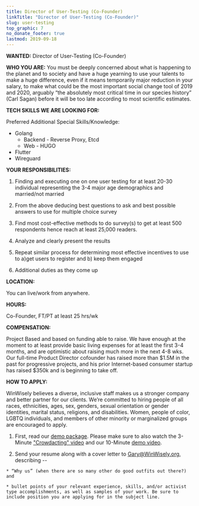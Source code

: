 ```yaml
---
title: Director of User-Testing (Co-Founder)
linkTitle: "Director of User-Testing (Co-Founder)"
slug: user-testing
top_graphic: 7
no_donate_footer: true
lastmod: 2019-09-18
---
```


**WANTED:** Director of User-Testing (Co-Founder)

**WHO YOU ARE:** You must be deeply concerned about what is happening to the planet and to society and have a huge yearning to use your talents to make a huge difference, even if it means temporarily major reduction in your salary, to make what could be the most important social change tool of 2019 and 2020, arguably “the absolutely most critical time in our species history” (Carl Sagan)  before it will be too late according to most scientific estimates.

**TECH SKILLS WE ARE LOOKING FOR:**

Preferred Additional Special Skills/Knowledge:

  * Golang
    * Backend - Reverse Proxy, Etcd
    * Web - HUGO
  * Flutter
  * Wireguard

**YOUR RESPONSIBILITIES:**

  1. Finding and executing one on one user testing for at least 20-30 individual representing the 3-4 major age demographics and married/not married

  2. From the above deducing best questions to ask and best possible answers to use for multiple choice survey

  3. Find most cost-effective methods to do survey(s) to get at least 500 respondents hence reach at least 25,000 readers.

  4. Analyze and clearly present the results

  5. Repeat similar process for determining most effective incentives to use to a)get users to register and b) keep them engaged

  6. Additional duties as they come up

**LOCATION:**

You can live/work from anywhere.

**HOURS:**

Co-Founder, FT/PT at least 25 hrs/wk

**COMPENSATION:**

Project Based and based on funding able to raise. We have enough at the moment to at least provide basic living expenses for at least the first 3-4 months, and are optimistic about raising much more in the next 4-8 wks. Our full-time Product Director cofounder has raised more than $1.5M in the past for progressive projects, and his prior Internet-based consumer startup has raised $350k and is beginning to take off.

**HOW TO APPLY:**

WinWisely believes a diverse, inclusive staff makes us a stronger company and better partner for our clients. We’re committed to hiring people of all races, ethnicities, ages, sex, genders, sexual orientation or gender identities, marital status, religions, and disabilities. Women, people of color, LGBTQ individuals, and members of other minority or marginalized groups are encouraged to apply.

  1. First, read our [demo package](http://bit.ly/WinWiselyPrep). Please make sure to also watch the 3-Minute ["Crowdacting" video](http://bit.ly/crowdacting) and our 10-Minute [demo video](http://bit.ly/WinWiselyZoomDemo6).

  3. Send your resume along with a cover letter to [Gary@WinWisely.org](mailto:Gary@WinWisely.org), describing --

    * “Why us” (when there are so many other do good outfits out there?) and

    * bullet points of your relevant experience, skills, and/or activist type accomplishments, as well as samples of your work. Be sure to include position you are applying for in the subject line.